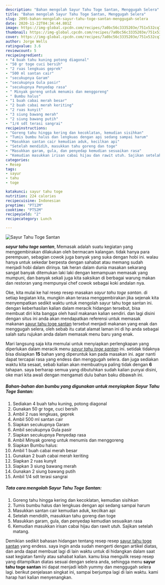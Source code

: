 ```yaml
---
description: "Bahan mengolah Sayur Tahu Toge Santan, Menggugah Selera"
title: "Bahan mengolah Sayur Tahu Toge Santan, Menggugah Selera"
slug: 2095-bahan-mengolah-sayur-tahu-toge-santan-menggugah-selera
date: 2020-11-22T04:34:44.801Z
image: https://img-global.cpcdn.com/recipes/7a0bc56c3335203e/751x532cq70/sayur-tahu-toge-santan-foto-resep-utama.jpg
thumbnail: https://img-global.cpcdn.com/recipes/7a0bc56c3335203e/751x532cq70/sayur-tahu-toge-santan-foto-resep-utama.jpg
cover: https://img-global.cpcdn.com/recipes/7a0bc56c3335203e/751x532cq70/sayur-tahu-toge-santan-foto-resep-utama.jpg
author: Jorge Wells
ratingvalue: 3.6
reviewcount: 5
recipeingredient:
- "4 buah tahu kuning potong diagonal"
- "50 gr toge cuci bersih"
- "2 ruas lengkuas geprek"
- "500 ml santan cair"
- "secukupnya Garam"
- "secukupnya Gula pasir"
- "secukupnya Penyedap rasa"
- " Minyak goreng untuk menumis dan menggoreng"
- " Bumbu halus"
- "1 buah cabai merah besar"
- "2 buah cabai merah keriting"
- "2 ruas kunyit"
- "3 siung bawang merah"
- "2 siung bawang putih"
- "1/4 sdt terasi sangrai"
recipeinstructions:
- "Goreng tahu hingga kering dan kecoklatan, kemudian sisihkan"
- "Tumis bumbu halus dan lengkuas dengan api sedang sampai harum"
- "Masukkan santan cair kemudian aduk, kecilkan api"
- "Setelah mendidih, masukkan tahu goreng dan toge"
- "Masukkan garam, gula, dan penyedap kemudian sesuaikan rasa"
- "Kemudian masukkan irisan cabai hijau dan rawit utuh. Sajikan setelah matang."
categories:
- Resep
tags:
- sayur
- tahu
- toge

katakunci: sayur tahu toge 
nutrition: 224 calories
recipecuisine: Indonesian
preptime: "PT12M"
cooktime: "PT52M"
recipeyield: "2"
recipecategory: Lunch

---
```



![Sayur Tahu Toge Santan](https://img-global.cpcdn.com/recipes/7a0bc56c3335203e/751x532cq70/sayur-tahu-toge-santan-foto-resep-utama.jpg)

<b><i>sayur tahu toge santan</i></b>, Memasak adalah suatu kegiatan yang menggembirakan dilakukan oleh bermacam kalangan. tidak hanya para perempuan, sebagian cowok juga banyak yang suka dengan hobi ini. walau hanya untuk sekedar berpesta dengan sahabat atau memang sudah menjadi hobi dalam dirinya. tak heran dalam dunia masakan sekarang sangat banyak ditemukan laki laki dengan kemampuan memasak yang mumpuni, dan banyak sekali juga kita saksikan di berbagai warung makan dan restoran yang mempunyai chef cowok sebagai koki andalan nya.



Oke, kita mulai ke hal resep resep masakan <i>sayur tahu toge santan</i>. di setiap kegiatan kita, mungkin akan terasa menggembirakan jika sejenak kita menyempatkan sedikit waktu untuk mengolah sayur tahu toge santan ini. dengan keberhasilan kalian dalam meracik hidangan tersebut, bisa membuat diri kita bangga oleh hasil makanan kalian sendiri. dan lagi disini dengan situs ini anda akan mendapatkan referensi untuk memasak makanan <u>sayur tahu toge santan</u> tersebut menjadi makanan yang enak dan menggugah selera, oleh sebab itu catat alamat laman ini di hp anda sebagai salah satu rujukan anda dalam memasak menu baru yang enak.


Mari langsung saja kita memulai untuk menyiapkan perlengkapan yang diperlukan dalam meracik menu <u><i>sayur tahu toge santan</i></u> ini. setidak tidaknya bisa disiapkan <b>15</b> bahan yang diperuntuk kan pada masakan ini. agar nanti dapat tercapai rasa yang endess dan menggugah selera. dan juga sediakan waktu kita sesaat, sebab kalian akan membuatnya paling tidak dengan <b>6</b> tahapan. saya berharap semua yang dibutuhkan sudah kalian punyai disini, oke mari kita awali dengan mengamati dulu bahan baku dibawah ini.

<!--inarticleads1-->

##### Bahan-bahan dan bumbu yang digunakan untuk menyiapkan Sayur Tahu Toge Santan:

1. Sediakan 4 buah tahu kuning, potong diagonal
1. Gunakan 50 gr toge, cuci bersih
1. Ambil 2 ruas lengkuas, geprek
1. Ambil 500 ml santan cair
1. Siapkan secukupnya Garam
1. Ambil secukupnya Gula pasir
1. Siapkan secukupnya Penyedap rasa
1. Ambil  Minyak goreng untuk menumis dan menggoreng
1. Siapkan  Bumbu halus:
1. Ambil 1 buah cabai merah besar
1. Gunakan 2 buah cabai merah keriting
1. Siapkan 2 ruas kunyit
1. Siapkan 3 siung bawang merah
1. Gunakan 2 siung bawang putih
1. Ambil 1/4 sdt terasi sangrai




<!--inarticleads2-->

##### Tata cara mengolah Sayur Tahu Toge Santan:

1. Goreng tahu hingga kering dan kecoklatan, kemudian sisihkan
1. Tumis bumbu halus dan lengkuas dengan api sedang sampai harum
1. Masukkan santan cair kemudian aduk, kecilkan api
1. Setelah mendidih, masukkan tahu goreng dan toge
1. Masukkan garam, gula, dan penyedap kemudian sesuaikan rasa
1. Kemudian masukkan irisan cabai hijau dan rawit utuh. Sajikan setelah matang.




Demikian sedikit bahasan hidangan tentang resep resep <u>sayur tahu toge santan</u> yang endess. saya ingin anda sudah mengerti dengan artikel diatas, dan anda dapat membuat lagi di lain waktu untuk di hidangkan dalam saat saat kegiatan family atau sahabat kalian. kamu bisa mengulik resep resep yang ditampilkan diatas sesuai dengan selera anda, sehingga menu <b>sayur tahu toge santan</b> ini dapat menjadi lebih yummy dan menggugah selera lagi. berikut penjelasan singkat ini, sampai berjumpa lagi di lain waktu. kami harap hari kalian menyenangkan.
